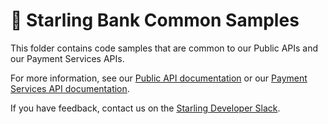 # 📖 Starling Bank Common Samples

This folder contains code samples that are common to our Public APIs and our Payment Services APIs.

For more information, see our [Public API documentation](https://developer.starlingbank.com/docs) or our [Payment Services API documentation](https://developer.starlingbank.com/payments/docs).

If you have feedback, contact us on the [Starling Developer Slack](https://developer.starlingbank.com/community).
